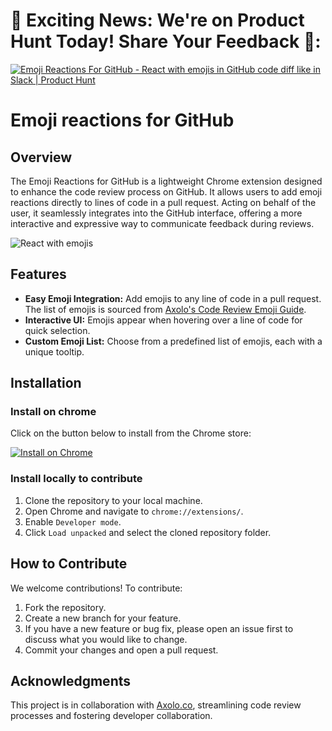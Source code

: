 # 🌟 Exciting News: We're on Product Hunt Today! Share Your Feedback 🚀:
[![Emoji Reactions For GitHub - React with emojis in GitHub code diff like in Slack | Product Hunt](https://api.producthunt.com/widgets/embed-image/v1/featured.svg?post_id=433819&theme=light)](https://www.producthunt.com/posts/emoji-reactions-for-github)


# Emoji reactions for GitHub 

## Overview

The Emoji Reactions for GitHub is a lightweight Chrome extension designed to enhance the code review process on GitHub. It allows users to add emoji reactions directly to lines of code in a pull request. Acting on behalf of the user, it seamlessly integrates into the GitHub interface, offering a more interactive and expressive way to communicate feedback during reviews.

![React with emojis](https://github.com/axolo-co/Emoji-reactions-for-GitHub/assets/10532381/69a1fa64-8315-4f8c-852d-b0377ca789c6)



## Features

- **Easy Emoji Integration:** Add emojis to any line of code in a pull request. The list of emojis is sourced from [Axolo's Code Review Emoji Guide](https://github.com/axolo-co/developer-resources/tree/main/code-review-emoji-guide).
- **Interactive UI:** Emojis appear when hovering over a line of code for quick selection.
- **Custom Emoji List:** Choose from a predefined list of emojis, each with a unique tooltip.

## Installation
### Install on chrome
Click on the button below to install from the Chrome store:

[![Install on Chrome](https://img.shields.io/badge/-Install%20on%20Chrome-blue?style=for-the-badge&logo=googlechrome&logoColor=white)](https://chromewebstore.google.com/detail/emoji-reactions-for-githu/lpnemaljfnjdoiinabghjhlfekceakpf)

### Install locally to contribute

1. Clone the repository to your local machine.
2. Open Chrome and navigate to `chrome://extensions/`.
3. Enable `Developer mode`.
4. Click `Load unpacked` and select the cloned repository folder.

## How to Contribute

We welcome contributions! To contribute:

1. Fork the repository.
2. Create a new branch for your feature.
3. If you have a new feature or bug fix, please open an issue first to discuss what you would like to change.
4. Commit your changes and open a pull request.

## Acknowledgments

This project is in collaboration with [Axolo.co](https://axolo.co), streamlining code review processes and fostering developer collaboration.

